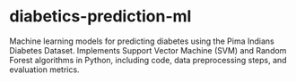 # diabetics-prediction-ml
Machine learning models for predicting diabetes using the Pima Indians Diabetes Dataset. Implements Support Vector Machine (SVM) and Random Forest algorithms in Python, including code, data preprocessing steps, and evaluation metrics.
